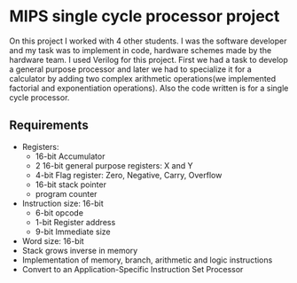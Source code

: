 # MIPS single cycle processor project

On this project I worked with 4 other students. I was the software developer and my task was to implement in code, hardware schemes made by the hardware team. I used Verilog for this project. First we had a task to develop a general purpose processor and later we had to specialize it for a calculator by adding two complex arithmetic operations(we implemented factorial and exponentiation operations). Also the code written is for a single cycle processor.

## Requirements
* Registers:
  * 16-bit Accumulator
  * 2 16-bit general purpose registers: X and Y
  * 4-bit Flag register: Zero, Negative, Carry, Overflow
  * 16-bit stack pointer
  * program counter
* Instruction size: 16-bit
  * 6-bit opcode
  * 1-bit Register address
  * 9-bit Immediate size
* Word size: 16-bit
* Stack grows inverse in memory
* Implementation of memory, branch, arithmetic and logic instructions
* Convert to an Application-Specific Instruction Set Processor

